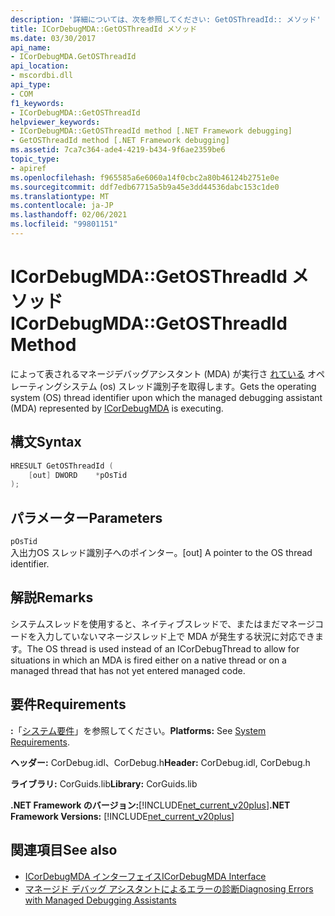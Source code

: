 ```yaml
---
description: '詳細については、次を参照してください: GetOSThreadId:: メソッド'
title: ICorDebugMDA::GetOSThreadId メソッド
ms.date: 03/30/2017
api_name:
- ICorDebugMDA.GetOSThreadId
api_location:
- mscordbi.dll
api_type:
- COM
f1_keywords:
- ICorDebugMDA::GetOSThreadId
helpviewer_keywords:
- ICorDebugMDA::GetOSThreadId method [.NET Framework debugging]
- GetOSThreadId method [.NET Framework debugging]
ms.assetid: 7ca7c364-ade4-4219-b434-9f6ae2359be6
topic_type:
- apiref
ms.openlocfilehash: f965585a6e6060a14f0cbc2a80b46124b2751e0e
ms.sourcegitcommit: ddf7edb67715a5b9a45e3dd44536dabc153c1de0
ms.translationtype: MT
ms.contentlocale: ja-JP
ms.lasthandoff: 02/06/2021
ms.locfileid: "99801151"
---
```

# <a name="icordebugmdagetosthreadid-method"></a><span data-ttu-id="d73a2-103">ICorDebugMDA::GetOSThreadId メソッド</span><span class="sxs-lookup"><span data-stu-id="d73a2-103">ICorDebugMDA::GetOSThreadId Method</span></span>

<span data-ttu-id="d73a2-104">によって表されるマネージデバッグアシスタント (MDA) が実行さ [れている](icordebugmda-interface.md) オペレーティングシステム (os) スレッド識別子を取得します。</span><span class="sxs-lookup"><span data-stu-id="d73a2-104">Gets the operating system (OS) thread identifier upon which the managed debugging assistant (MDA) represented by [ICorDebugMDA](icordebugmda-interface.md) is executing.</span></span>  
  
## <a name="syntax"></a><span data-ttu-id="d73a2-105">構文</span><span class="sxs-lookup"><span data-stu-id="d73a2-105">Syntax</span></span>  
  
```cpp  
HRESULT GetOSThreadId (  
    [out] DWORD    *pOsTid  
);  
```  
  
## <a name="parameters"></a><span data-ttu-id="d73a2-106">パラメーター</span><span class="sxs-lookup"><span data-stu-id="d73a2-106">Parameters</span></span>  

 `pOsTid`  
 <span data-ttu-id="d73a2-107">入出力OS スレッド識別子へのポインター。</span><span class="sxs-lookup"><span data-stu-id="d73a2-107">[out] A pointer to the OS thread identifier.</span></span>  
  
## <a name="remarks"></a><span data-ttu-id="d73a2-108">解説</span><span class="sxs-lookup"><span data-stu-id="d73a2-108">Remarks</span></span>  

 <span data-ttu-id="d73a2-109">システムスレッドを使用すると、ネイティブスレッドで、またはまだマネージコードを入力していないマネージスレッド上で MDA が発生する状況に対応できます。</span><span class="sxs-lookup"><span data-stu-id="d73a2-109">The OS thread is used instead of an ICorDebugThread to allow for situations in which an MDA is fired either on a native thread or on a managed thread that has not yet entered managed code.</span></span>  
  
## <a name="requirements"></a><span data-ttu-id="d73a2-110">要件</span><span class="sxs-lookup"><span data-stu-id="d73a2-110">Requirements</span></span>  

 <span data-ttu-id="d73a2-111">**:**「[システム要件](../../get-started/system-requirements.md)」を参照してください。</span><span class="sxs-lookup"><span data-stu-id="d73a2-111">**Platforms:** See [System Requirements](../../get-started/system-requirements.md).</span></span>  
  
 <span data-ttu-id="d73a2-112">**ヘッダー:** CorDebug.idl、CorDebug.h</span><span class="sxs-lookup"><span data-stu-id="d73a2-112">**Header:** CorDebug.idl, CorDebug.h</span></span>  
  
 <span data-ttu-id="d73a2-113">**ライブラリ:** CorGuids.lib</span><span class="sxs-lookup"><span data-stu-id="d73a2-113">**Library:** CorGuids.lib</span></span>  
  
 <span data-ttu-id="d73a2-114">**.NET Framework のバージョン:**[!INCLUDE[net_current_v20plus](../../../../includes/net-current-v20plus-md.md)]</span><span class="sxs-lookup"><span data-stu-id="d73a2-114">**.NET Framework Versions:** [!INCLUDE[net_current_v20plus](../../../../includes/net-current-v20plus-md.md)]</span></span>  
  
## <a name="see-also"></a><span data-ttu-id="d73a2-115">関連項目</span><span class="sxs-lookup"><span data-stu-id="d73a2-115">See also</span></span>

- [<span data-ttu-id="d73a2-116">ICorDebugMDA インターフェイス</span><span class="sxs-lookup"><span data-stu-id="d73a2-116">ICorDebugMDA Interface</span></span>](icordebugmda-interface.md)
- [<span data-ttu-id="d73a2-117">マネージド デバッグ アシスタントによるエラーの診断</span><span class="sxs-lookup"><span data-stu-id="d73a2-117">Diagnosing Errors with Managed Debugging Assistants</span></span>](../../debug-trace-profile/diagnosing-errors-with-managed-debugging-assistants.md)
